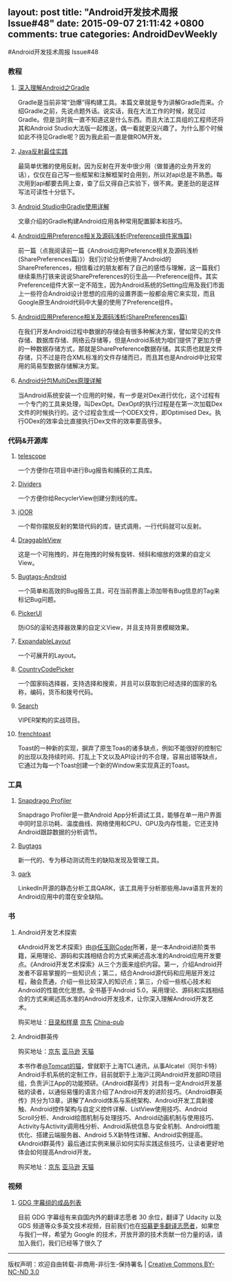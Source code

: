 layout: post
title: "Android开发技术周报 Issue#48"
date: 2015-09-07 21:11:42 +0800
comments: true
categories: AndroidDevWeekly
---

#Android开发技术周报 Issue#48

### 教程

1. [深入理解Android之Gradle](http://blog.csdn.net/innost/article/details/48228651)

	Gradle是当前非常“劲爆”得构建工具。本篇文章就是专为讲解Gradle而来。介绍Gradle之前，先说点题外话。说实话，我在大法工作的时候，就见过Gradle。但是当时我一直不知道这是什么东西。而且大法工具组的工程师还将其和Android Studio大法版一起推送，偶一看就更没兴趣了。为什么那个时候如此不待见Gradle呢？因为我此前一直是做ROM开发。

1. [Java反射最佳实践](https://github.com/tianzhijiexian/Android-Best-Practices/blob/master/2015.9/reflect/reflect.md)

	最简单优雅的使用反射。因为反射在开发中很少用（做普通的业务开发的话），仅仅在自己写一些框架和注解框架时会用到，所以对api总是不熟悉。每次用到api都要去网上查，查了后又得自己实验下，很不爽。更差劲的是这样写法可读性十分低下。

1. [Android Studio中Gradle使用详解](http://www.jianshu.com/p/02cb9a0eb2a0)

	文章介绍的Gradle构建Android应用各种常用配置脚本和技巧。
	
1. [Android应用Preference相关及源码浅析(Preference组件家族篇)](http://blog.csdn.net/yanbober/article/details/47954653)

	前一篇（点我阅读前一篇《Android应用Preference相关及源码浅析(SharePreferences篇)》）我们讨论分析使用了Android的SharePreferences，相信看过的朋友都有了自己的感悟与理解，这一篇我们继续乘热打铁来说说SharePreferences的衍生品—-Preference组件。其实Preference组件大家一定不陌生，因为Android系统的Setting应用及我们市面上一些符合Android设计思想的应用的设置界面一般都会用它来实现，而且Google原生Android代码中大量的使用了Preference组件。

1. [Android应用Preference相关及源码浅析(SharePreferences篇)](http://blog.csdn.net/yanbober/article/details/47866369)

	在我们开发Android过程中数据的存储会有很多种解决方案，譬如常见的文件存储、数据库存储、网络云存储等，但是Android系统为咱们提供了更加方便的一种数据存储方式，那就是SharePreference数据存储。其实质也就是文件存储，只不过是符合XML标准的文件存储而已，而且其也是Android中比较常用的简易型数据存储解决方案。

1. [Android分包MultiDex原理详解](http://blog.csdn.net/yzzst/article/details/48290701)

	当Android系统安装一个应用的时候，有一步是对Dex进行优化，这个过程有一个专门的工具来处理，叫DexOpt。DexOpt的执行过程是在第一次加载Dex文件的时候执行的。这个过程会生成一个ODEX文件，即Optimised Dex。执行ODex的效率会比直接执行Dex文件的效率要高很多。

### 代码&开源库

1. [telescope](https://github.com/mattprecious/telescope)

	一个方便你在项目中进行Bug报告和捕获的工具库。

1. [Dividers](https://github.com/Karumi/Dividers)

	一个方便你给RecyclerView创建分割线的库。

1. [jOOR](https://github.com/jOOQ/jOOR)

	一个帮你摆脱反射的繁琐代码的库，链式调用，一行代码就可以反射。

1. [DraggableView](https://github.com/elevenetc/DraggableView)

	这是一个可拖拽的，并在拖拽的时候有旋转、倾斜和缩放的效果的自定义View。

1. [Bugtags-Android](https://github.com/bugtags/Bugtags-Android)

	一个简单和高效的Bug报告工具，可在当前界面上添加带有Bug信息的Tag来标记Bug问题。

1. [PickerUI](https://github.com/DavidPizarro/PickerUI)

	防iOS的滚轮选择器效果的自定义View，并且支持背景模糊效果。

1. [ExpandableLayout](https://github.com/AAkira/ExpandableLayout)
	
	一个可展开的Layout。

1. [CountryCodePicker](https://github.com/chathudan/CountryCodePicker)

	一个国家码选择器，支持选择和搜索，并且可以获取到已经选择的国家的名称，编码，货币和拨号代码。

1. [Search](https://github.com/lurbas/Search)

	VIPER架构的实战项目。

1. [frenchtoast](https://github.com/pyricau/frenchtoast)

	Toast的一种新的实现，摒弃了原生Toas的诸多缺点，例如不能很好的控制它的出现以及持续时间、打乱上下文以及API设计的不合理，容易出错等缺点，它通过为每一个Toast创建一个新的Window来实现真正的Toast。

### 工具

1. [Snapdrago Profiler](https://developer.qualcomm.com/software/snapdragon-profiler)

	Snapdrago Profiler是一款Android App分析调试工具，能够在单一用户界面中同时显示功耗、温度曲线、网络使用和CPU、GPU及内存性能，它还支持Android跟踪数据的分析调节。

1. [Bugtags](http://bugtags.com)

	新一代的、专为移动测试而生的缺陷发现及管理工具。

1. [qark](https://github.com/linkedin/qark)

	LinkedIn开源的静态分析工具QARK，该工具用于分析那些用Java语言开发的Android应用中的潜在安全缺陷。

### 书

1. Android开发艺术探索
	
	《Android开发艺术探索》由[@任玉刚Coder](http://weibo.com/uc83018062)所著，是一本Android进阶类书籍，采用理论、源码和实践相结合的方式来阐述高水准的Android应用开发要点。《Android开发艺术探索》从三个方面来组织内容。第一，介绍Android开发者不容易掌握的一些知识点；第二，结合Android源代码和应用层开发过程，融会贯通，介绍一些比较深入的知识点；第三，介绍一些核心技术和Android的性能优化思想。全书基于Android 5.0，采用理论、源码和实践相结合的方式来阐述高水准的Android开发技术，让你深入理解Android开发艺术。
		
	购买地址：[目录和样章](http://pan.baidu.com/s/1pJL1WCj) [京东](http://item.jd.com/1709011859.html) [China-pub](http://product.china-pub.com/4806147) 

1. Android群英传 

	购买地址：[京东](http://item.jd.com/11758334.html) [亚马逊](http://www.amazon.cn/Android群英传-徐宜生/dp/B01481RAA4/ref=sr_1_1?m=A1AJ19PSB66TGU&s=books&ie=UTF8&qid=1442198757&sr=1-1&keywords=android群英传) [天猫](https://detail.tmall.com/item.htm?spm=a1z10.3-b.w4011-10017777404.30.jLLTe3&id=521663212917&rn=f1a753af2af55796f958950f8074f229&abbucket=17)

	本书作者[@Tomcat的猫](http://weibo.com/u/1904977584)，曾就职于上海TCL通讯，从事Alcatel（阿尔卡特）Android手机系统的定制工作，目前就职于上海沪江网Android开发部RD项目组，负责沪江App的功能预研。《Android群英传》对具有一定Android开发基础的读者，以通俗易懂的语言介绍了Android开发的进阶技巧。《Android群英传》共分为13章，讲解了Android体系与系统架构、Android开发工具新接触、Android控件架构与自定义控件详解、ListView使用技巧、Android Scroll分析、Android绘图机制与处理技巧、Android动画机制与使用技巧、Activity与Activity调用栈分析、Android系统信息与安全机制、Android性能优化、搭建云端服务器、Android 5.X新特性详解、Android实例提高。《Android群英传》最后通过实例来展示如何实际实践这些技巧，让读者更好地体会如何提高Android开发。

	购买地址：[京东](http://item.jd.com/11758334.html) [亚马逊](http://www.amazon.cn/Android群英传-徐宜生/dp/B01481RAA4/ref=sr_1_1?m=A1AJ19PSB66TGU&s=books&ie=UTF8&qid=1442198757&sr=1-1&keywords=android群英传) [天猫](https://detail.tmall.com/item.htm?spm=a1z10.3-b.w4011-10017777404.30.jLLTe3&id=521663212917&rn=f1a753af2af55796f958950f8074f229&abbucket=17)

### 视频	

1. [GDG 字幕组的成品列表](https://www.gitbook.com/book/gfansub/pub/details)

	目前 GDG 字幕组有来自国内外的翻译志愿者 30 余位，翻译了 Udacity 以及 GDS 频道等众多英文技术视频，目前我们也在[招募更多翻译志愿者](http://www.gfansub.com/join_translator)，如果您与我们一样，希望为 Google 的技术，开放开源的技术贡献一份力量的话，请加入我们，我们已经等了很久了

----
版权声明：欢迎自由转载-非商用-非衍生-保持署名 | [Creative Commons BY-NC-ND 3.0](http://creativecommons.org/licenses/by-nc-nd/3.0/deed.zh)